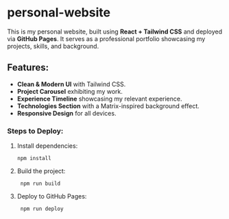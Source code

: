 # personal-website

This is my personal website, built using **React + Tailwind CSS** and deployed via **GitHub Pages**. 
It serves as a professional portfolio showcasing my projects, skills, and background.

## Features:
- **Clean & Modern UI** with Tailwind CSS.
- **Project Carousel** exhibiting my work.
- **Experience Timeline** showcasing my relevant experience.
- **Technologies Section** with a Matrix-inspired background effect.
- **Responsive Design** for all devices.


### Steps to Deploy:
1. Install dependencies:
   ```
   npm install
   ```
2. Build the project:
   ```
    npm run build
   ```
4. Deploy to GitHub Pages:
   ```
    npm run deploy
   ```
